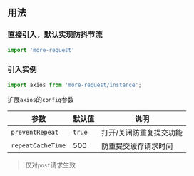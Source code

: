 <!--
 * @Author: chenqingyue 
 * @Date: 2023-09-04 16:25:02
 * @LastEditors: chenqingyue 
 * @LastEditTime: 2023-09-04 16:53:20
 * @FilePath: /more-axios/README.md
 * @Description: 这是默认设置,请设置`customMade`, 打开koroFileHeader查看配置 进行设置: https://github.com/OBKoro1/koro1FileHeader/wiki/%E9%85%8D%E7%BD%AE
-->
## 用法
### 直接引入，默认实现防抖节流

```js
import 'more-request'
```


### 引入实例

```js
import axios from 'more-request/instance';
```

扩展`axios`的`config`参数

| 参数              | 默认值 | 说明                    |
| ----------------- | ------ | ----------------------- |
| `preventRepeat`   | `true` | 打开/关闭防重复提交功能 |
| `repeatCacheTime` | 500    | 防重提交缓存请求时间    |


> 仅对`post`请求生效
